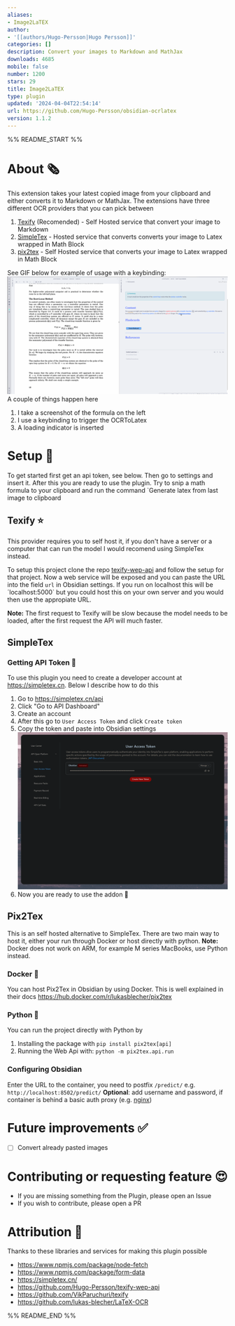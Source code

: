 ```yaml
---
aliases:
- Image2LaTEX
author:
- '[[authors/Hugo-Persson|Hugo Persson]]'
categories: []
description: Convert your images to Markdown and MathJax
downloads: 4685
mobile: false
number: 1200
stars: 29
title: Image2LaTEX
type: plugin
updated: '2024-04-04T22:54:14'
url: https://github.com/Hugo-Persson/obsidian-ocrlatex
version: 1.1.2
---
```


%% README_START %%

# About 🗞️

This extension takes your latest copied image from your clipboard and either converts it to Markdown or MathJax. The extensions have three different OCR providers that you can pick between
1. [Texify](https://github.com/VikParuchuri/texify) (Recomended) - Self Hosted service that convert your image to Markdown
2. [SimpleTex](https://update.simpletex.cn/) - Hosted service that converts converts your image to Latex wrapped in Math Block
3. [pix2tex](https://github.com/lukas-blecher/LaTeX-OCR) - Self Hosted service that converts your image to Latex wrapped in Math Block
   
See GIF below for example of usage with a keybinding:
![](https://raw.githubusercontent.com/Hugo-Persson/obsidian-ocrlatex/HEAD/docs/example.gif)
A couple of things happen here

1. I take a screenshot of the formula on the left
2. I use a keybinding to trigger the OCRToLatex
3. A loading indicator is inserted

# Setup 🚀

To get started first get an api token, see below. Then go to settings and insert it. After this you are ready to use the plugin. Try to snip a math formula to your clipboard and run the command `Generate latex from last image to clipboard
## Texify ⭐
This provider requires you to self host it, if you don't have a server or a computer that can run the model I would recomend using SimpleTex instead.

To setup this project clone the repo [texify-wep-api](https://github.com/Hugo-Persson/texify-wep-api) and follow the setup for that project. Now a web service will be exposed and you can paste the URL into the field `url` in Obsidian settings. If you run on localhost this will be ´localhost:5000` but you could host this on your own server and you would then use the appropiate URL. 


**Note:** The first request to Texify will be slow because the model needs to be loaded, after the first request the API will much faster. 
## SimpleTex
### Getting API Token 🔐

To use this plugin you need to create a developer account at https://simpletex.cn. Below I describe how to do this

1. Go to https://simpletex.cn/api
2. Click "Go to API Dashboard"
3. Create an account
4. After this go to `User Access Token` and click `Create token`
5. Copy the token and paste into Obsidian settings ![](https://raw.githubusercontent.com/Hugo-Persson/obsidian-ocrlatex/HEAD/docs/UAT.png)
6. Now you are ready to use the addon 🥳

## Pix2Tex 
This is an self hosted alternative to SimpleTex. There are two main way to host it, either your run through Docker or host directly with python. 
**Note:** Docker does not work on ARM, for example M series MacBooks, use Python instead.
### Docker 🐳
You can host Pix2Tex in Obsidian by using Docker. This is well explained in their docs https://hub.docker.com/r/lukasblecher/pix2tex

### Python 🐍
You can run the project directly with Python by
1. Installing the package with `pip install pix2tex[api]`
2. Running the Web Api with: `python -m pix2tex.api.run`


### Configuring Obsidian 

Enter the URL to the container, you need to postfix `/predict/` e.g. `http://localhost:8502/predict/`
**Optional**: add username and password, if container is behind a basic auth proxy (e.g. [nginx](https://nginx.org/en/docs/http/ngx_http_auth_basic_module.html))


# Future improvements ✅

-   [ ] Convert already pasted images

# Contributing or requesting feature 😍
- If you are missing something from the Plugin, please open an Issue
- If you wish to contribute, please open a PR


# Attribution 🙏

Thanks to these libraries and services for making this plugin possible

-   https://www.npmjs.com/package/node-fetch
-   https://www.npmjs.com/package/form-data
-   https://simpletex.cn/
-   https://github.com/Hugo-Persson/texify-wep-api
-   https://github.com/VikParuchuri/texify
-   https://github.com/lukas-blecher/LaTeX-OCR


%% README_END %%